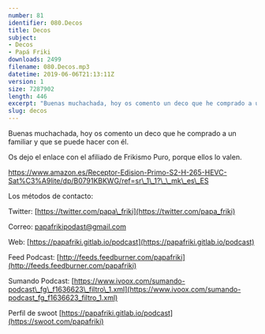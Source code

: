 ```yaml
---
number: 81
identifier: 080.Decos
title: Decos
subject:
- Decos
- Papá Friki
downloads: 2499
filename: 080.Decos.mp3
datetime: 2019-06-06T21:13:11Z
version: 1
size: 7287902
length: 446
excerpt: "Buenas muchachada, hoy os comento un deco que he comprado a un familiar y que se puede hacer con él.  \n\nOs dejo el enlace con el afiliado de Frikismo Puro, porque ellos lo valen.\n\nhttps://www.amazon.es/Receptor-Edision-Primo-S2-H-265-HEVC-Sat%C3%A9lite/dp/B0791KBKWG/ref=sr\\_1\\_1?\\_\\_mk\\_es\\_ES  \n\nLos métodos de contacto:  \n\nTwitter: [https://twitter.com/papa\\_friki](https://twitter.com/papa_friki)\n\nCorreo: [papafrikipodast@gmail.com](https://archive.org/details/papafrikipodast@gmail.com)\n\nWeb: [https://papafriki.gitlab.io/podcast](https://papafriki.gitlab.io/podcast)\n\nFeed Podcast: [http://feeds.feedburner.com/papafriki](http://feeds.feedburner.com/papafriki)\n\nSumando Podcast: [https://www.ivoox.com/sumando-podcast\\_fg\\_f1636623\\_filtro\\_1.xml](https://www.ivoox.com/sumando-podcast_fg_f1636623_filtro_1.xml)\n\nPerfil de swoot [https://papafriki.gitlab.io/podcast](https://swoot.com/papafriki)"
slug: decos
---
```

Buenas muchachada, hoy os comento un deco que he comprado a un familiar y que se puede hacer con él.

Os dejo el enlace con el afiliado de Frikismo Puro, porque ellos lo valen.

https://www.amazon.es/Receptor-Edision-Primo-S2-H-265-HEVC-Sat%C3%A9lite/dp/B0791KBKWG/ref=sr\_1\_1?\_\_mk\_es\_ES

Los métodos de contacto:

Twitter: [https://twitter.com/papa\_friki](https://twitter.com/papa_friki)

Correo: [papafrikipodast@gmail.com](https://archive.org/details/papafrikipodast@gmail.com)

Web: [https://papafriki.gitlab.io/podcast](https://papafriki.gitlab.io/podcast)

Feed Podcast: [http://feeds.feedburner.com/papafriki](http://feeds.feedburner.com/papafriki)

Sumando Podcast: [https://www.ivoox.com/sumando-podcast\_fg\_f1636623\_filtro\_1.xml](https://www.ivoox.com/sumando-podcast_fg_f1636623_filtro_1.xml)

Perfil de swoot [https://papafriki.gitlab.io/podcast](https://swoot.com/papafriki)